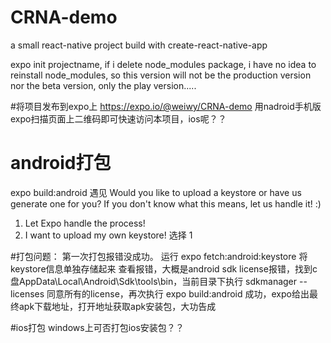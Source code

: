 # CRNA-demo
a small react-native project build with create-react-native-app 

 expo init projectname, if i delete node_modules package, i have no idea to reinstall node_modules, so this version will not be the production version nor the beta version, only the play version.....

#将项目发布到expo上
https://expo.io/@weiwy/CRNA-demo
用nadroid手机版expo扫描页面上二维码即可快速访问本项目，ios呢？？

# android打包
expo build:android
遇见 Would you like to upload a keystore or have us generate one for you?
If you don't know what this means, let us handle it! :)

  1) Let Expo handle the process!
  2) I want to upload my own keystore!
  选择 1

#打包问题：
  第一次打包报错没成功。
  运行 expo fetch:android:keystore
  将keystore信息单独存储起来
  查看报错，大概是android sdk license报错，找到c盘AppData\Local\Android\Sdk\tools\bin，当前目录下执行 sdkmanager --licenses 同意所有的license，再次执行 expo build:android 成功，expo给出最终apk下载地址，打开地址获取apk安装包，大功告成

#ios打包
windows上可否打包ios安装包？？
